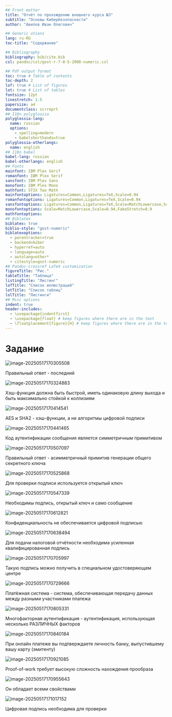 ```yaml
---
## Front matter
title: "Отчёт по прохождению внешнего курса №3"
subtitle: "Основы Кибербезопасности"
author: "Авилов Иван Олегович"

## Generic otions
lang: ru-RU
toc-title: "Содержание"

## Bibliography
bibliography: bib/cite.bib
csl: pandoc/csl/gost-r-7-0-5-2008-numeric.csl

## Pdf output format
toc: true # Table of contents
toc-depth: 2
lof: true # List of figures
lot: true # List of tables
fontsize: 12pt
linestretch: 1.5
papersize: a4
documentclass: scrreprt
## I18n polyglossia
polyglossia-lang:
  name: russian
  options:
	- spelling=modern
	- babelshorthands=true
polyglossia-otherlangs:
  name: english
## I18n babel
babel-lang: russian
babel-otherlangs: english
## Fonts
mainfont: IBM Plex Serif
romanfont: IBM Plex Serif
sansfont: IBM Plex Sans
monofont: IBM Plex Mono
mathfont: STIX Two Math
mainfontoptions: Ligatures=Common,Ligatures=TeX,Scale=0.94
romanfontoptions: Ligatures=Common,Ligatures=TeX,Scale=0.94
sansfontoptions: Ligatures=Common,Ligatures=TeX,Scale=MatchLowercase,Scale=0.94
monofontoptions: Scale=MatchLowercase,Scale=0.94,FakeStretch=0.9
mathfontoptions:
## Biblatex
biblatex: true
biblio-style: "gost-numeric"
biblatexoptions:
  - parentracker=true
  - backend=biber
  - hyperref=auto
  - language=auto
  - autolang=other*
  - citestyle=gost-numeric
## Pandoc-crossref LaTeX customization
figureTitle: "Рис."
tableTitle: "Таблица"
listingTitle: "Листинг"
lofTitle: "Список иллюстраций"
lotTitle: "Список таблиц"
lolTitle: "Листинги"
## Misc options
indent: true
header-includes:
  - \usepackage{indentfirst}
  - \usepackage{float} # keep figures where there are in the text
  - \floatplacement{figure}{H} # keep figures where there are in the text
---
```




# Задание

![image-20250517170305508](./images/image-20250517170305508.png)

Правильный ответ - последний

![image-20250517170324883](./images/image-20250517170324883.png)

Хэш-функция должна быть быстрой, иметь одинаковую длину выхода и быть максимально стойкой к коллизиям

![image-20250517170414541](./images/image-20250517170414541.png)

AES и SHA2 - хэш-функции, а не алгоритмы цифровой подписи

![image-20250517170441465](./images/image-20250517170441465.png)

Код аутентификации сообщения является симметричным примитивом

![image-20250517170507097](./images/image-20250517170507097.png)

Правильный ответ - асимметричный примитив генерации общего секретного ключа

![image-20250517170525868](./images/image-20250517170525868.png)

Для проверки подписи используется открытый ключ

![image-20250517170547339](./images/image-20250517170547339.png)

Необходимы подпись, открытый ключ и само сообщение

![image-20250517170612821](./images/image-20250517170612821.png)

Конфиденциальность не обеспечивается цифровой подписью

![image-20250517170638494](./images/image-20250517170638494.png)

Для подачи налоговой отчётности необходима усиленная квалифицированная подпись

![image-20250517170705997](./images/image-20250517170705997.png)

Такую подпись можно получить в специальном удостоверяющем центре

![image-20250517170729666](./images/image-20250517170729666.png)

Платёжная система - система, обеспечивающая передачу данных между разными участниками платежа

![image-20250517170805331](./images/image-20250517170805331.png)

Многофакторная аутентификация - аутентификация, использующая несколько РАЗЛИЧНЫХ факторов

![image-20250517170840184](./images/image-20250517170840184.png)

При онлайн платеже вы подтверждаете личность банку, выпустившему вашу карту (эмитенту)

![image-20250517170921085](./images/image-20250517170921085.png)

Proof-of-work требует высокую сложность нахождения прообраза

![image-20250517170955643](./images/image-20250517170955643.png)

Он обладает всеми свойствами

![image-20250517171017152](./images/image-20250517171017152.png)

Цифровая подпись необходима для проверки
